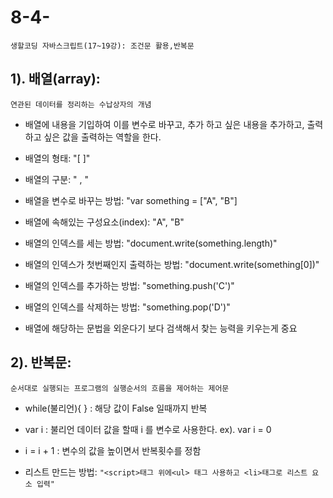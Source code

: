# 8-4-
```생할코딩 자바스크립트(17~19강): 조건문 활용,반복문```


## 1). 배열(array): 
```연관된 데이터를 정리하는 수납상자의 개념 ```

 - 배열에 내용을 기입하여 이를 변수로 바꾸고, 추가 하고 싶은 내용을 추가하고, 출력하고 싶은 값을 출력하는 역할을 한다.

 - 배열의 형태: "[ ]"

 - 배열의 구분: " , "

 - 배열을 변수로 바꾸는 방법: "var something = ["A", "B"]

 - 배열에 속해있는 구성요소(index): "A", "B"
 
 - 배열의 인덱스를 세는 방법: "document.write(something.length)"

 - 배열의 인덱스가 첫번째인지 출력하는 방법: "document.write(something[0])"

 - 배열의 인덱스를 추가하는 방법: "something.push('C')"

 - 배열의 인덱스를 삭제하는 방법: "something.pop('D')"

 - 배열에 해당하는 문법을 외운다기 보다 검색해서 찾는 능력을 키우는게 중요


## 2). 반복문: 
```순서대로 실행되는 프로그램의 실행순서의 흐름을 제어하는 제어문```


- while(불리언){ } : 해당 값이 False 일때까지 반복

- var i : 불리언 데이터 값을 할때 i 를 변수로 사용한다. 
         ex). var i = 0
               
- i = i + 1 : 변수의 값을 높이면서 반복횟수를 정함

- 리스트 만드는 방법: 
 ```"<script>태그 위에<ul> 태그 사용하고 <li>태그로 리스트 요소 입력"```